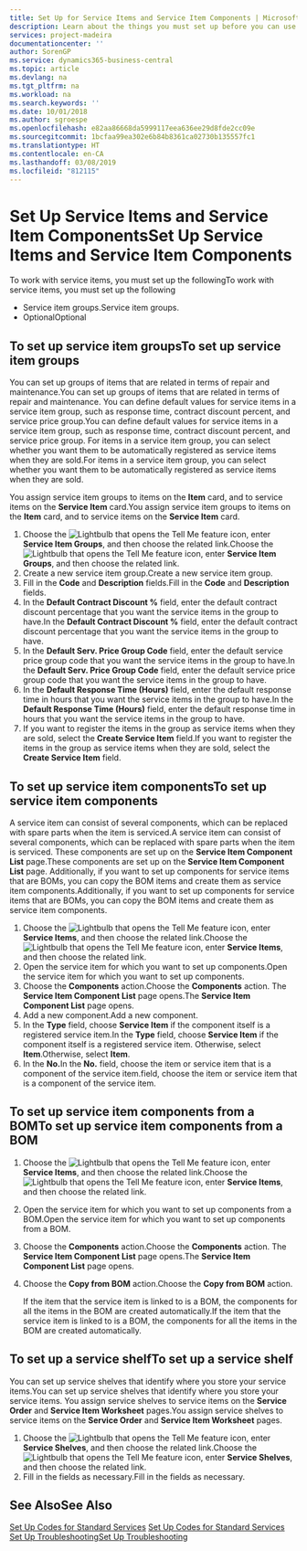 ```yaml
---
title: Set Up for Service Items and Service Item Components | Microsoft Docs
description: Learn about the things you must set up before you can use service items, including default values such as response time, contract discount percent, and service price group.
services: project-madeira
documentationcenter: ''
author: SorenGP
ms.service: dynamics365-business-central
ms.topic: article
ms.devlang: na
ms.tgt_pltfrm: na
ms.workload: na
ms.search.keywords: ''
ms.date: 10/01/2018
ms.author: sgroespe
ms.openlocfilehash: e82aa86668da5999117eea636ee29d8fde2cc09e
ms.sourcegitcommit: 1bcfaa99ea302e6b84b8361ca02730b135557fc1
ms.translationtype: HT
ms.contentlocale: en-CA
ms.lasthandoff: 03/08/2019
ms.locfileid: "812115"
---
```

# <a name="set-up-service-items-and-service-item-components"></a><span data-ttu-id="cb875-103">Set Up Service Items and Service Item Components</span><span class="sxs-lookup"><span data-stu-id="cb875-103">Set Up Service Items and Service Item Components</span></span>
<span data-ttu-id="cb875-104">To work with service items, you must set up the following</span><span class="sxs-lookup"><span data-stu-id="cb875-104">To work with service items, you must set up the following</span></span>

* <span data-ttu-id="cb875-105">Service item groups.</span><span class="sxs-lookup"><span data-stu-id="cb875-105">Service item groups.</span></span>
* <span data-ttu-id="cb875-106">Optional</span><span class="sxs-lookup"><span data-stu-id="cb875-106">Optional</span></span>

## <a name="to-set-up-service-item-groups"></a><span data-ttu-id="cb875-107">To set up service item groups</span><span class="sxs-lookup"><span data-stu-id="cb875-107">To set up service item groups</span></span>
<span data-ttu-id="cb875-108">You can set up groups of items that are related in terms of repair and maintenance.</span><span class="sxs-lookup"><span data-stu-id="cb875-108">You can set up groups of items that are related in terms of repair and maintenance.</span></span> <span data-ttu-id="cb875-109">You can define default values for service items in a service item group, such as response time, contract discount percent, and service price group.</span><span class="sxs-lookup"><span data-stu-id="cb875-109">You can define default values for service items in a service item group, such as response time, contract discount percent, and service price group.</span></span> <span data-ttu-id="cb875-110">For items in a service item group, you can select whether you want them to be automatically registered as service items when they are sold.</span><span class="sxs-lookup"><span data-stu-id="cb875-110">For items in a service item group, you can select whether you want them to be automatically registered as service items when they are sold.</span></span>  

<span data-ttu-id="cb875-111">You assign service item groups to items on the **Item** card, and to service items on the **Service Item** card.</span><span class="sxs-lookup"><span data-stu-id="cb875-111">You assign service item groups to items on the **Item** card, and to service items on the **Service Item** card.</span></span>  

1. <span data-ttu-id="cb875-112">Choose the ![Lightbulb that opens the Tell Me feature](media/ui-search/search_small.png "Tell me what you want to do") icon, enter **Service Item Groups**, and then choose the related link.</span><span class="sxs-lookup"><span data-stu-id="cb875-112">Choose the ![Lightbulb that opens the Tell Me feature](media/ui-search/search_small.png "Tell me what you want to do") icon, enter **Service Item Groups**, and then choose the related link.</span></span>  
2. <span data-ttu-id="cb875-113">Create a new service item group.</span><span class="sxs-lookup"><span data-stu-id="cb875-113">Create a new service item group.</span></span>  
3. <span data-ttu-id="cb875-114">Fill in the **Code** and **Description** fields.</span><span class="sxs-lookup"><span data-stu-id="cb875-114">Fill in the **Code** and **Description** fields.</span></span>  
4. <span data-ttu-id="cb875-115">In the **Default Contract Discount %** field, enter the default contract discount percentage that you want the service items in the group to have.</span><span class="sxs-lookup"><span data-stu-id="cb875-115">In the **Default Contract Discount %** field, enter the default contract discount percentage that you want the service items in the group to have.</span></span>  
5. <span data-ttu-id="cb875-116">In the **Default Serv. Price Group Code** field, enter the default service price group code that you want the service items in the group to have.</span><span class="sxs-lookup"><span data-stu-id="cb875-116">In the **Default Serv. Price Group Code** field, enter the default service price group code that you want the service items in the group to have.</span></span>  
6. <span data-ttu-id="cb875-117">In the **Default Response Time (Hours)** field, enter the default response time in hours that you want the service items in the group to have.</span><span class="sxs-lookup"><span data-stu-id="cb875-117">In the **Default Response Time (Hours)** field, enter the default response time in hours that you want the service items in the group to have.</span></span>  
7. <span data-ttu-id="cb875-118">If you want to register the items in the group as service items when they are sold, select the **Create Service Item** field.</span><span class="sxs-lookup"><span data-stu-id="cb875-118">If you want to register the items in the group as service items when they are sold, select the **Create Service Item** field.</span></span>  

## <a name="to-set-up-service-item-components"></a><span data-ttu-id="cb875-119">To set up service item components</span><span class="sxs-lookup"><span data-stu-id="cb875-119">To set up service item components</span></span>
<span data-ttu-id="cb875-120">A service item can consist of several components, which can be replaced with spare parts when the item is serviced.</span><span class="sxs-lookup"><span data-stu-id="cb875-120">A service item can consist of several components, which can be replaced with spare parts when the item is serviced.</span></span> <span data-ttu-id="cb875-121">These components are set up on the **Service Item Component List** page.</span><span class="sxs-lookup"><span data-stu-id="cb875-121">These components are set up on the **Service Item Component List** page.</span></span> <span data-ttu-id="cb875-122">Additionally, if you want to set up components for service items that are BOMs, you can copy the BOM items and create them as service item components.</span><span class="sxs-lookup"><span data-stu-id="cb875-122">Additionally, if you want to set up components for service items that are BOMs, you can copy the BOM items and create them as service item components.</span></span>

1. <span data-ttu-id="cb875-123">Choose the ![Lightbulb that opens the Tell Me feature](media/ui-search/search_small.png "Tell me what you want to do") icon, enter **Service Items**, and then choose the related link.</span><span class="sxs-lookup"><span data-stu-id="cb875-123">Choose the ![Lightbulb that opens the Tell Me feature](media/ui-search/search_small.png "Tell me what you want to do") icon, enter **Service Items**, and then choose the related link.</span></span>
2. <span data-ttu-id="cb875-124">Open the service item for which you want to set up components.</span><span class="sxs-lookup"><span data-stu-id="cb875-124">Open the service item for which you want to set up components.</span></span>  
3. <span data-ttu-id="cb875-125">Choose the **Components** action.</span><span class="sxs-lookup"><span data-stu-id="cb875-125">Choose the **Components** action.</span></span> <span data-ttu-id="cb875-126">The **Service Item Component List** page opens.</span><span class="sxs-lookup"><span data-stu-id="cb875-126">The **Service Item Component List** page opens.</span></span>  
4. <span data-ttu-id="cb875-127">Add a new component.</span><span class="sxs-lookup"><span data-stu-id="cb875-127">Add a new component.</span></span>  
5. <span data-ttu-id="cb875-128">In the **Type** field, choose **Service Item** if the component itself is a registered service item.</span><span class="sxs-lookup"><span data-stu-id="cb875-128">In the **Type** field, choose **Service Item** if the component itself is a registered service item.</span></span> <span data-ttu-id="cb875-129">Otherwise, select **Item**.</span><span class="sxs-lookup"><span data-stu-id="cb875-129">Otherwise, select **Item**.</span></span>  
6. <span data-ttu-id="cb875-130">In the **No.**</span><span class="sxs-lookup"><span data-stu-id="cb875-130">In the **No.**</span></span> <span data-ttu-id="cb875-131">field, choose the item or service item that is a component of the service item.</span><span class="sxs-lookup"><span data-stu-id="cb875-131">field, choose the item or service item that is a component of the service item.</span></span>  

## <a name="to-set-up-service-item-components-from-a-bom"></a><span data-ttu-id="cb875-132">To set up service item components from a BOM</span><span class="sxs-lookup"><span data-stu-id="cb875-132">To set up service item components from a BOM</span></span>
1.  <span data-ttu-id="cb875-133">Choose the ![Lightbulb that opens the Tell Me feature](media/ui-search/search_small.png "Tell me what you want to do") icon, enter **Service Items**, and then choose the related link.</span><span class="sxs-lookup"><span data-stu-id="cb875-133">Choose the ![Lightbulb that opens the Tell Me feature](media/ui-search/search_small.png "Tell me what you want to do") icon, enter **Service Items**, and then choose the related link.</span></span>  
2. <span data-ttu-id="cb875-134">Open the service item for which you want to set up components from a BOM.</span><span class="sxs-lookup"><span data-stu-id="cb875-134">Open the service item for which you want to set up components from a BOM.</span></span>  
3. <span data-ttu-id="cb875-135">Choose the **Components** action.</span><span class="sxs-lookup"><span data-stu-id="cb875-135">Choose the **Components** action.</span></span> <span data-ttu-id="cb875-136">The **Service Item Component List** page opens.</span><span class="sxs-lookup"><span data-stu-id="cb875-136">The **Service Item Component List** page opens.</span></span>  
4. <span data-ttu-id="cb875-137">Choose the **Copy from BOM** action.</span><span class="sxs-lookup"><span data-stu-id="cb875-137">Choose the **Copy from BOM** action.</span></span>  

    <span data-ttu-id="cb875-138">If the item that the service item is linked to is a BOM, the components for all the items in the BOM are created automatically.</span><span class="sxs-lookup"><span data-stu-id="cb875-138">If the item that the service item is linked to is a BOM, the components for all the items in the BOM are created automatically.</span></span>  

## <a name="to-set-up-a-service-shelf"></a><span data-ttu-id="cb875-139">To set up a service shelf</span><span class="sxs-lookup"><span data-stu-id="cb875-139">To set up a service shelf</span></span>
<span data-ttu-id="cb875-140">You can set up service shelves that identify where you store your service items.</span><span class="sxs-lookup"><span data-stu-id="cb875-140">You can set up service shelves that identify where you store your service items.</span></span> <span data-ttu-id="cb875-141">You assign service shelves to service items on the **Service Order** and **Service Item Worksheet** pages.</span><span class="sxs-lookup"><span data-stu-id="cb875-141">You assign service shelves to service items on the **Service Order** and **Service Item Worksheet** pages.</span></span>  

1. <span data-ttu-id="cb875-142">Choose the ![Lightbulb that opens the Tell Me feature](media/ui-search/search_small.png "Tell me what you want to do") icon, enter **Service Shelves**, and then choose the related link.</span><span class="sxs-lookup"><span data-stu-id="cb875-142">Choose the ![Lightbulb that opens the Tell Me feature](media/ui-search/search_small.png "Tell me what you want to do") icon, enter **Service Shelves**, and then choose the related link.</span></span>
2. <span data-ttu-id="cb875-143">Fill in the fields as necessary.</span><span class="sxs-lookup"><span data-stu-id="cb875-143">Fill in the fields as necessary.</span></span>

## <a name="see-also"></a><span data-ttu-id="cb875-144">See Also</span><span class="sxs-lookup"><span data-stu-id="cb875-144">See Also</span></span>
<span data-ttu-id="cb875-145">[Set Up Codes for Standard Services](service-how-setup-service-coding.md) </span><span class="sxs-lookup"><span data-stu-id="cb875-145">[Set Up Codes for Standard Services](service-how-setup-service-coding.md) </span></span>  
[<span data-ttu-id="cb875-146">Set Up Troubleshooting</span><span class="sxs-lookup"><span data-stu-id="cb875-146">Set Up Troubleshooting</span></span>](service-how-setup-troubleshooting.md)
